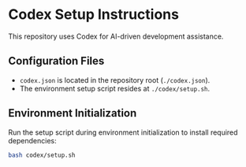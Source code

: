 # Codex Setup Instructions

This repository uses Codex for AI-driven development assistance.

## Configuration Files

- `codex.json` is located in the repository root (`./codex.json`).
- The environment setup script resides at `./codex/setup.sh`.

## Environment Initialization

Run the setup script during environment initialization to install required dependencies:

```bash
bash codex/setup.sh
```

